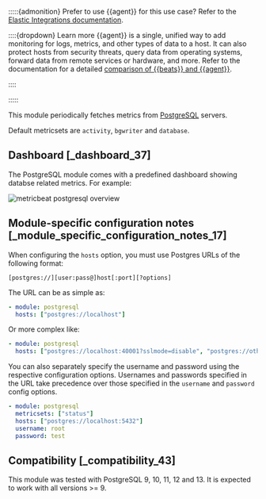 :::::{admonition} Prefer to use {{agent}} for this use case?
Refer to the [Elastic Integrations documentation](integration-docs://reference/postgresql/index.md).

::::{dropdown} Learn more
{{agent}} is a single, unified way to add monitoring for logs, metrics, and other types of data to a host. It can also protect hosts from security threats, query data from operating systems, forward data from remote services or hardware, and more. Refer to the documentation for a detailed [comparison of {{beats}} and {{agent}}](docs-content://reference/fleet/index.md).

::::


:::::


This module periodically fetches metrics from [PostgreSQL](https://www.postgresql.org/) servers.

Default metricsets are `activity`, `bgwriter` and `database`.


## Dashboard [_dashboard_37]

The PostgreSQL module comes with a predefined dashboard showing databse related metrics. For example:

![metricbeat postgresql overview](images/metricbeat-postgresql-overview.png)


## Module-specific configuration notes [_module_specific_configuration_notes_17]

When configuring the `hosts` option, you must use Postgres URLs of the following format:

```
[postgres://][user:pass@]host[:port][?options]
```

The URL can be as simple as:

```yaml
- module: postgresql
  hosts: ["postgres://localhost"]
```

Or more complex like:

```yaml
- module: postgresql
  hosts: ["postgres://localhost:40001?sslmode=disable", "postgres://otherhost:40001"]
```

You can also separately specify the username and password using the respective configuration options. Usernames and passwords specified in the URL take precedence over those specified in the `username` and `password` config options.

```yaml
- module: postgresql
  metricsets: ["status"]
  hosts: ["postgres://localhost:5432"]
  username: root
  password: test
```


## Compatibility [_compatibility_43]

This module was tested with PostgreSQL 9, 10, 11, 12 and 13. It is expected to work with all versions >= 9.
